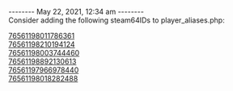 
-------- May 22, 2021, 12:34 am --------  
Consider adding the following steam64IDs to player_aliases.php:  

[76561198011786361](https://steamcommunity.com/profiles/76561198011786361)  
[76561198210194124](https://steamcommunity.com/profiles/76561198210194124)  
[76561198003744460](https://steamcommunity.com/profiles/76561198003744460)  
[76561198892130613](https://steamcommunity.com/profiles/76561198892130613)  
[76561197966978440](https://steamcommunity.com/profiles/76561197966978440)  
[76561198018282488](https://steamcommunity.com/profiles/76561198018282488)  
